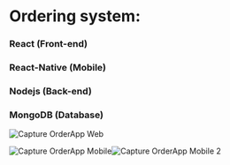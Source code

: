 # Ordering system:

### React (Front-end)
### React-Native (Mobile)
### Nodejs (Back-end)
### MongoDB (Database)

![Capture OrderApp Web](https://user-images.githubusercontent.com/48457700/99608935-aa889d80-29ed-11eb-9485-3258e0a4dfa5.JPG)

![Capture OrderApp Mobile](https://user-images.githubusercontent.com/48457700/99608953-b3796f00-29ed-11eb-9e01-4ea3faaa9238.JPG)![Capture OrderApp Mobile 2](https://user-images.githubusercontent.com/48457700/99608971-b96f5000-29ed-11eb-9c01-4dd9fe12d150.JPG)
